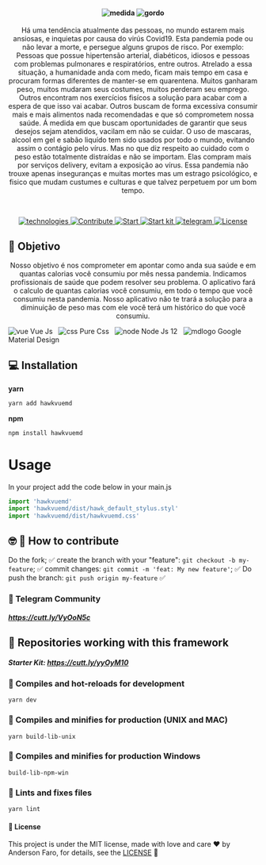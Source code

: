 
<h4 align="center">

![medida](https://user-images.githubusercontent.com/3237047/86923542-914d1780-c104-11ea-8409-6a0c1ce16912.png)
![gordo](https://user-images.githubusercontent.com/3237047/86925291-0faab900-c107-11ea-9149-9079a949132a.png)

</h4>
<p align="center">
   Há uma tendência atualmente das pessoas, no mundo estarem mais ansiosas, e inquietas por causa do virús Covid19. Esta pandemia pode ou não levar a morte, e persegue alguns grupos de risco. Por exemplo: Pessoas que possue hipertensão arterial, diabéticos, idiosos e pessoas com problemas pulmonares e respiratórios, entre outros. Atrelado a essa situação, a humanidade anda com medo, ficam mais tempo em casa e procuram formas diferentes de manter-se em quarentena. Muitos ganharam peso, muitos mudaram seus costumes, muitos perderam seu emprego. Outros encontram nos exercícios fisícos a solução  para acabar com a espera de que isso vai acabar. Outros buscam de forma excessiva consumir mais e mais alimentos nada recomendadas e que só comprometem nossa saúde.
Á medida em que buscam oportunidades de garantir que seus desejos sejam atendidos, vacilam em não se cuidar. O uso de mascaras, alcool em gel e sabão liquído tem sido usados por todo o mundo, evitando assim o contágio pelo vírus. Mas no que diz respeito ao cuidado com o peso estão totalmente distraídas e não se importam. Elas compram mais por serviços delivery, evitam a exposição ao vírus. Essa pandemia não trouxe apenas inseguranças e muitas mortes mas um estrago psicológico, e fisico que mudam custumes e culturas e que talvez perpetuem por um bom tempo.

</p>


<br/>
<p align="center">

   <a href="#rocket-technologies">
   <img alt="technologies" src= "https://img.shields.io/badge/Tecnologies-Front--end-blue">
   </a>
   <a href="#nerd_face-rocket-how-to-contribute">
    <img alt="Contribute" src= "https://img.shields.io/badge/Contribute-how%20to%20contribute-green">
  </a>
  <a href="#construction_worker-installation">
        <img alt="Start" src= "https://img.shields.io/badge/Start-Install-red" >
    </a>
  <a href = "#seat-official-example">
    <img alt = "Start kit" src ="https://img.shields.io/badge/Starter%20Kit-KIT-yellowgreen">
  </a>

  <a href = "#steam_locomotive-telegram">
    <img alt = "telegram" src="https://img.shields.io/badge/Community-Telegram-blue">
  </a>
  <a href="#page_facing_up-license"><img alt="License" src="https://img.shields.io/badge/license-MIT-brightgreen">
  </a>



</p>

## :rocket: Objetivo

<p align="center"> Nosso objetivo é nos comprometer em apontar como anda sua saúde e em quantas calorias você consumiu por mês nessa pandemia. Indicamos profissionais de saúde que podem resolver seu problema. O aplicativo fará o calculo de quantas calorias você consumiu, em todo o tempo que você consumiu nesta pandemia. Nosso aplicativo não te trará a solução para a diminuição de peso mas com ele você terá um histórico do que você consumiu.</p>


![vue](https://user-images.githubusercontent.com/3237047/82362961-8d91f400-99e3-11ea-8b60-694eb62c1ac4.png) Vue Js &nbsp; ![css](https://user-images.githubusercontent.com/3237047/82362957-8bc83080-99e3-11ea-8ed0-f998118a4600.png) Pure Css &nbsp; ![node](https://user-images.githubusercontent.com/3237047/82362958-8cf95d80-99e3-11ea-870a-aeb1a046b8d8.png) Node Js 12 &nbsp; ![mdlogo](https://user-images.githubusercontent.com/22483609/82763275-d9c2a700-9ddc-11ea-8da0-d7e1918ccdc4.png) Google Material Design

## :computer: Installation
**yarn**

```bash
yarn add hawkvuemd
```

**npm**
```bash
npm install hawkvuemd
```
# Usage
In your project add the code below in your main.js

```js
import 'hawkvuemd'
import 'hawkvuemd/dist/hawk_default_stylus.styl'
import 'hawkvuemd/dist/hawkvuemd.css'
```

## :nerd_face: :rocket: How to contribute

Do the fork; :white_check_mark:
create the branch with your "feature": `git checkout -b my-feature`; :white_check_mark:
commit changes: `git commit -m 'feat: My new feature'`; :white_check_mark:
 Do push the branch: `git push origin my-feature` :white_check_mark:

### :construction_worker: Telegram Community
 ##### https://cutt.ly/VyOoN5c

## :construction_worker: Repositories working with this framework
##### Starter Kit: https://cutt.ly/yyOyM10

### :construction_worker: Compiles and hot-reloads for development
```
yarn dev
```

### :construction_worker: Compiles and minifies for production (UNIX and MAC)
```
yarn build-lib-unix
```

### :construction_worker: Compiles and minifies for production Windows
```
build-lib-npm-win
```

### :construction_worker: Lints and fixes files
```
yarn lint
```
#### :page_facing_up: License
This project is under the MIT license, made with love and care :hearts: by Anderson Faro, for details, see the [LICENSE](LICENSE.md) 👋























